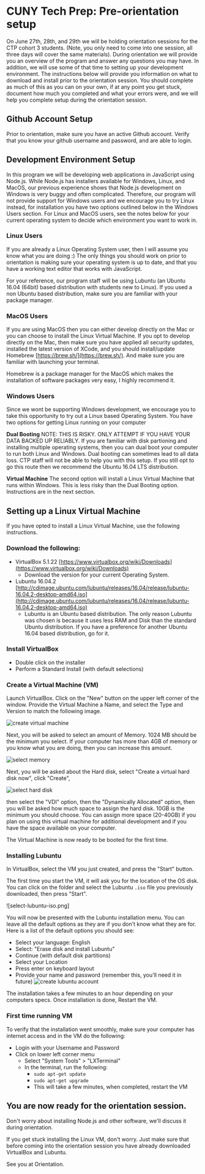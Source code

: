 # CUNY Tech Prep: Pre-orientation setup

On June 27th, 28th, and 29th we will be holding orientation sessions for the CTP cohort 3 students. (Note, you only need to come into one session, all three days will cover the same materials). During orientation we will provide you an overview of the program and answer any questions you may have. In addition, we will use some of that time to setting up your development environment. The instructions below will provide you information on what to download and install prior to the orientation session. You should complete as much of this as you can on your own, if at any point you get stuck, document how much you completed and what your errors were, and we will help you complete setup during the orientation session.


## Github Account Setup

Prior to orientation, make sure you have an active Github account. Verify that you know your github username and password, and are able to login.

## Development Environment Setup

In this program we will be developing web applications in JavaScript using Node.js. While Node.js has installers available for Windows, Linux, and MacOS, our previous experience shows that Node.js development on Windows is very buggy and often complicated. Therefore, our program will not provide support for Windows users and we encourage you to try Linux instead, for installation you have two options outlined below in the Windows Users section. For Linux and MacOS users, see the notes below for your current operating system to decide which environment you want to work in.

### Linux Users

If you are already a Linux Operating System user, then I will assume you know what you are doing :) The only things you should work on prior to orientation is making sure your operating system is up to date, and that you have a working text editor that works with JavaScript.

For your reference, our program staff will be using Lubuntu (an Ubuntu 16.04 (64bit) based distribution with students new to Linux). If you used a non Ubuntu based distribution, make sure you are familiar with your package manager.

### MacOS Users

If you are using MacOS then you can either develop directly on the Mac or you can choose to install the Linux Virtual Machine. If you opt to develop directly on the Mac, then make sure you have applied all security updates, installed the latest version of XCode, and you should install/update Homebrew [https://brew.sh/](https://brew.sh/). And make sure you are familiar with launching your terminal.

Homebrew is a package manager for the MacOS which makes the installation of software packages very easy, I highly recommend it.

### Windows Users

Since we wont be supporting Windows development, we encourage you to take this opportunity to try out a Linux based Operating System. You have two options for getting Linux running on your computer

**Dual Booting** NOTE: THIS IS RISKY. ONLY ATTEMPT IF YOU HAVE YOUR DATA BACKED UP RELIABLY. If you are familiar with disk partioning and installing multiple operating systems, then you can dual boot your computer to run both Linux and Windows. Dual booting can sometimes lead to all data loss. CTP staff will not be able to help you with this setup. If you still opt to go this route then we recommend the Ubuntu 16.04 LTS distribution.

**Virtual Machine** The second option will install a Linux Virtual Machine that runs within Windows. This is less risky than the Dual Booting option. Instructions are in the next section.


## Setting up a Linux Virtual Machine

If you have opted to install a Linux Virtual Machine, use the following instructions.
 
### Download the following:

- VirtualBox 5.1.22 [https://www.virtualbox.org/wiki/Downloads](https://www.virtualbox.org/wiki/Downloads)
  + Download the version for your current Operating System.
- Lubuntu 16.04.2 [http://cdimage.ubuntu.com/lubuntu/releases/16.04/release/lubuntu-16.04.2-desktop-amd64.iso](http://cdimage.ubuntu.com/lubuntu/releases/16.04/release/lubuntu-16.04.2-desktop-amd64.iso)
  + Lubuntu is an Ubuntu based distribution. The only reason Lubuntu was chosen is because it uses less RAM and Disk than the standard Ubuntu distribution. If you have a preference for another Ubuntu 16.04 based distribution, go for it.

### Install VirtualBox

- Double click on the installer
- Perform a Standard Install (with default selections)

### Create a Virtual Machine (VM)

Launch VirtualBox. Click on the "New" button on the upper left corner of the window. Provide the Virtual Machine a Name, and select the Type and Version to match the following image.

![create virtual machine](create-virtual-machine.png?raw=true)

Next, you will be asked to select an amount of Memory. 1024 MB should be the minimum you select. If your computer has more than 4GB of memory or you know what you are doing, then you can increase this amount.

![select memory](select-memory.png?raw=true)

Next, you will be asked about the Hard disk, select "Create a virtual hard disk now", click "Create",

![select hard disk](select-harddisk.png?raw=true)

then select the "VDI" option, then the "Dynamically Allocated" option, then you will be asked how much space to assign the hard disk. 10GB is the minimum you should choose. You can assign more space (20-40GB) if you plan on using this virtual machine for additional development and if you have the space available on your computer.

The Virtual Machine is now ready to be booted for the first time.

### Installing Lubuntu

In VirtualBox, select the VM you just created, and press the "Start" button.

The first time you start the VM, it will ask you for the location of the OS disk. You can click on the folder and select the Lubuntu `.iso` file you previously downloaded, then press "Start".

![select-lubuntu-iso.png]

You will now be presented with the Lubuntu installation menu. You can leave all the default options as they are if you don't know what they are for. Here is a list of the default options you should see:

- Select your language: English
- Select: "Erase disk and install Lubuntu"
- Continue (with default disk partitions)
- Select your Location
- Press enter on keyboard layout
- Provide your name and password (remember this, you'll need it in future)
![create lubuntu account](create-lubuntu-account.png?raw=true)

The installation takes a few minutes to an hour depending on your computers specs. Once installation is done, Restart the VM.


### First time running VM

To verify that the installation went smoothly, make sure your computer has internet access and in the VM do the following:

- Login with your Username and Password
- Click on lower left corner menu
    * Select "System Tools" > "LXTerminal"
    * In the terminal, run the following:
        -  `sudo apt-get update`
        -  `sudo apt-get upgrade`
        -  This will take a few minutes, when completed, restart the VM

## You are now ready for the orientation session. 

Don't worry about installing Node.js and other software, we'll discuss it during orientation.

If you get stuck installing the Linux VM, don't worry. Just make sure that before coming into the orientation session you have already downloaded VirtualBox and Lubuntu.

See you at Orientation.




